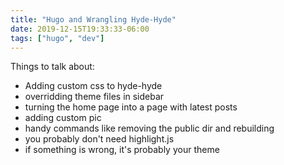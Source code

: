 ```yaml
---
title: "Hugo and Wrangling Hyde-Hyde"
date: 2019-12-15T19:33:33-06:00
tags: ["hugo", "dev"]
---
```


Things to talk about:

- Adding custom css to hyde-hyde
- overridding theme files in sidebar
- turning the home page into a page with latest posts
- adding custom pic
- handy commands like removing the public dir and rebuilding
- you probably don't need highlight.js
- if something is wrong, it's probably your theme